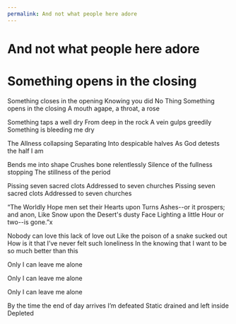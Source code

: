 ```yaml
---
permalink: And not what people here adore
---
```

# And not what people here adore 

# Something opens in the closing 
Something closes in the opening 
Knowing you did No Thing 
Something opens 
in the closing 
A mouth 
agape, 
a throat, 
a rose 

Something taps a well dry 
From deep in the rock 
A vein gulps greedily 
Something is bleeding me dry 

The Allness collapsing 
Separating Into despicable halves 
As God detests the half I am 

Bends me into shape 
Crushes bone relentlessly 
Silence of the fullness stopping 
The stillness of the period 

Pissing seven sacred clots 
Addressed to seven churches 
Pissing seven sacred clots 
Addressed to seven churches 

“The Worldly Hope men set their Hearts upon Turns Ashes--or it prospers; and anon, Like Snow upon the Desert's dusty Face Lighting a little Hour or two--is gone.”x


Nobody can love this lack of love out 
Like the poison of a snake sucked out 
How is it that I’ve never felt such loneliness 
In the knowing that I want to be so much better than this

Only I can leave me alone 

Only I can leave me alone 

Only I can leave me alone 


By the time the end of day arrives 
I’m defeated 
Static drained and left inside 
Depleted